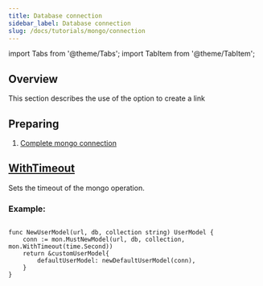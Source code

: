 ```yaml
---
title: Database connection
sidebar_label: Database connection
slug: /docs/tutorials/mongo/connection
---
```


import Tabs from '@theme/Tabs';
import TabItem from '@theme/TabItem';

## Overview
This section describes the use of the option to create a link

## Preparing
1. <a href="/docs/tasks/mongo/connection" target="_blank">Complete mongo connection</a>

## <a href="https://github.com/zeromicro/go-zero/blob/master/core/stores/mon/collection.go#L99" target="_blank">WithTimeout</a>

Sets the timeout of the mongo operation.

### Example:
```golang

func NewUserModel(url, db, collection string) UserModel {
    conn := mon.MustNewModel(url, db, collection, mon.WithTimeout(time.Second))
    return &customUserModel{
        defaultUserModel: newDefaultUserModel(conn),
    }
}
```
